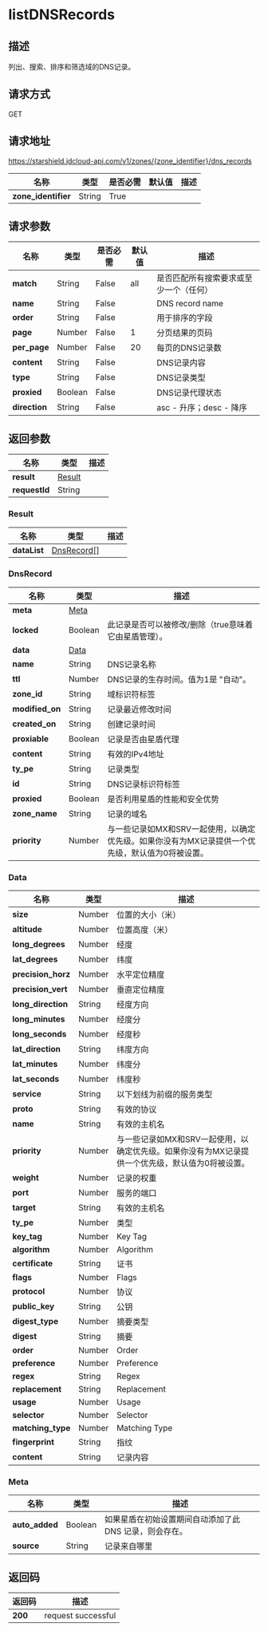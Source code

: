 # listDNSRecords


## 描述
列出、搜索、排序和筛选域的DNS记录。

## 请求方式
GET

## 请求地址
https://starshield.jdcloud-api.com/v1/zones/{zone_identifier}/dns_records

|名称|类型|是否必需|默认值|描述|
|---|---|---|---|---|
|**zone_identifier**|String|True| | |

## 请求参数
|名称|类型|是否必需|默认值|描述|
|---|---|---|---|---|
|**match**|String|False|all|是否匹配所有搜索要求或至少一个（任何）|
|**name**|String|False| |DNS record name|
|**order**|String|False| |用于排序的字段|
|**page**|Number|False|1|分页结果的页码|
|**per_page**|Number|False|20|每页的DNS记录数|
|**content**|String|False| |DNS记录内容|
|**type**|String|False| |DNS记录类型|
|**proxied**|Boolean|False| |DNS记录代理状态|
|**direction**|String|False| |asc - 升序；desc - 降序|


## 返回参数
|名称|类型|描述|
|---|---|---|
|**result**|[Result](listDNSRecords#result)| |
|**requestId**|String| |

### <div id="result">Result</div>
|名称|类型|描述|
|---|---|---|
|**dataList**|[DnsRecord[]](listDNSRecords#dnsrecord)| |
### <div id="dnsrecord">DnsRecord</div>
|名称|类型|描述|
|---|---|---|
|**meta**|[Meta](listDNSRecords#meta)| |
|**locked**|Boolean|此记录是否可以被修改/删除（true意味着它由星盾管理）。|
|**data**|[Data](listDNSRecords#data)| |
|**name**|String|DNS记录名称|
|**ttl**|Number|DNS记录的生存时间。值为1是 "自动"。|
|**zone_id**|String|域标识符标签|
|**modified_on**|String|记录最近修改时间|
|**created_on**|String|创建记录时间|
|**proxiable**|Boolean|记录是否由星盾代理|
|**content**|String|有效的IPv4地址|
|**ty_pe**|String|记录类型|
|**id**|String|DNS记录标识符标签|
|**proxied**|Boolean|是否利用星盾的性能和安全优势|
|**zone_name**|String|记录的域名|
|**priority**|Number|与一些记录如MX和SRV一起使用，以确定优先级。如果你没有为MX记录提供一个优先级，默认值为0将被设置。|
### <div id="data">Data</div>
|名称|类型|描述|
|---|---|---|
|**size**|Number|位置的大小（米）|
|**altitude**|Number|位置高度（米）|
|**long_degrees**|Number|经度|
|**lat_degrees**|Number|纬度|
|**precision_horz**|Number|水平定位精度|
|**precision_vert**|Number|垂直定位精度|
|**long_direction**|String|经度方向|
|**long_minutes**|Number|经度分|
|**long_seconds**|Number|经度秒|
|**lat_direction**|String|纬度方向|
|**lat_minutes**|Number|纬度分|
|**lat_seconds**|Number|纬度秒|
|**service**|String|以下划线为前缀的服务类型|
|**proto**|String|有效的协议|
|**name**|String|有效的主机名|
|**priority**|Number|与一些记录如MX和SRV一起使用，以确定优先级。如果你没有为MX记录提供一个优先级，默认值为0将被设置。|
|**weight**|Number|记录的权重|
|**port**|Number|服务的端口|
|**target**|String|有效的主机名|
|**ty_pe**|Number|类型|
|**key_tag**|Number|Key Tag|
|**algorithm**|Number|Algorithm|
|**certificate**|String|证书|
|**flags**|Number|Flags|
|**protocol**|Number|协议|
|**public_key**|String|公钥|
|**digest_type**|Number|摘要类型|
|**digest**|String|摘要|
|**order**|Number|Order|
|**preference**|Number|Preference|
|**regex**|String|Regex|
|**replacement**|String|Replacement|
|**usage**|Number|Usage|
|**selector**|Number|Selector|
|**matching_type**|Number|Matching Type|
|**fingerprint**|String|指纹|
|**content**|String|记录内容|
### <div id="meta">Meta</div>
|名称|类型|描述|
|---|---|---|
|**auto_added**|Boolean|如果星盾在初始设置期间自动添加了此 DNS 记录，则会存在。|
|**source**|String|记录来自哪里|

## 返回码
|返回码|描述|
|---|---|
|**200**|request successful|
